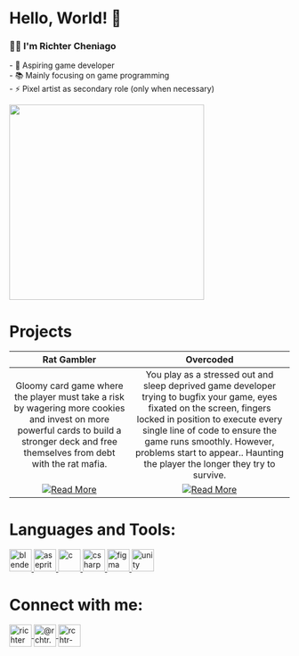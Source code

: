 <h1 align="left">Hello, World! 👋</h1>

###

<h3 align="left">👩‍💻  I'm Richter Cheniago</h3>
<p align="left">- 🔭 Aspiring game developer<br>- 📚 Mainly focusing on game programming<br>- ⚡ Pixel artist as secondary role (only when necessary)</p>

<a href="#"><img src="https://github-readme-stats.vercel.app/api?username=rchtr-chn&show_icons=true&count_private=true&theme=dark" width="350"></a>

###

<h1>Projects</h1>

| Rat Gambler | Overcoded |
| :-----------: | :---------: |
| Gloomy card game where the player must take a risk by wagering more cookies and invest on more powerful cards to build a stronger deck and free themselves from debt with the rat mafia. | You play as a stressed out and sleep deprived game developer trying to bugfix your game, eyes fixated on the screen, fingers locked in position to execute every single line of code to ensure the game runs smoothly. However, problems start to appear.. Haunting the player the longer they try to survive.|
| [![Read More](https://img.shields.io/badge/read_more-FFA500.svg?style=for-the-badge&logo=https://www.iconsdb.com/icons/preview/white/literature-xxl.png)](https://github.com/rchtr-chn/Rat-Gambler) | [![Read More](https://img.shields.io/badge/read_more-FFA500.svg?style=for-the-badge&logo=https://www.iconsdb.com/icons/preview/white/literature-xxl.png)](https://github.com/rchtr-chn/Overcoded)
###

<h1 align="left">Languages and Tools:</h1>
<p align="left"> 
  <a href="https://www.blender.org/" target="_blank" rel="noreferrer"> <img src="https://upload.wikimedia.org/wikipedia/commons/thumb/0/0c/Blender_logo_no_text.svg/512px-Blender_logo_no_text.svg.png?20210507122249" alt="blender" width="40" height="40"/> </a> 
  <a href="https://www.aseprite.org/" target="_blank" rel="noreferrer"> <img src="https://www.rw-designer.com/icon-image/22556-64x64x4.png" alt="aseprite" width="40" height="40"/> </a> 
  <a href="https://www.cprogramming.com/" target="_blank" rel="noreferrer"> <img src="https://upload.wikimedia.org/wikipedia/commons/thumb/1/18/C_Programming_Language.svg/380px-C_Programming_Language.svg.png?20201031132917" alt="c" width="40" height="40"/> </a> 
  <a href="https://www.w3schools.com/cs/" target="_blank" rel="noreferrer"> <img src="https://uxwing.com/wp-content/themes/uxwing/download/brands-and-social-media/c-sharp-programming-language-icon.png" alt="csharp" width="40" height="40"/> </a> 
  <a href="https://www.figma.com/" target="_blank" rel="noreferrer"> <img src="https://www.vectorlogo.zone/logos/figma/figma-icon.svg" alt="figma" width="40" height="40"/> </a> 
  <a href="https://unity.com/" target="_blank" rel="noreferrer"> <img src="https://cdn.brandfetch.io/idEc0EPR9J/w/400/h/400/theme/dark/icon.jpeg?c=1bxid64Mup7aczewSAYMX&t=1667820720681" alt="unity" width="40" height="40"/> </a> 
</p>

###

<h1 align="left">Connect with me:</h1>
<p align="left">
<a href="https://www.linkedin.com/in/richter-cheniago-42b1b828a/" target="blank"><img align="center" src="https://raw.githubusercontent.com/rahuldkjain/github-profile-readme-generator/master/src/images/icons/Social/linked-in-alt.svg" alt="richter cheniago" height="40" width="40" /> </a>
<a href="https://www.instagram.com/rchtr.chn/" target="blank"><img align="center" src="https://raw.githubusercontent.com/rahuldkjain/github-profile-readme-generator/master/src/images/icons/Social/instagram.svg" alt="@rchtr.chn" height="40" width="40" /> </a>
<a href="https://rchtr-chn.itch.io/" target="blank"><img align="center" src="https://cdn2.steamgriddb.com/icon_thumb/a72437afb97803a6acb5420ef8b8a90f.png" alt="rchtr-chn" height="40" width="40" /> </a>
</p>
